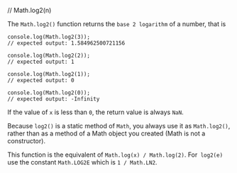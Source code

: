// Math.log2(n)

The `Math.log2()` function returns the `base 2 logarithm` of a number, that is

```
console.log(Math.log2(3));
// expected output: 1.584962500721156

console.log(Math.log2(2));
// expected output: 1

console.log(Math.log2(1));
// expected output: 0

console.log(Math.log2(0));
// expected output: -Infinity

```

If the value of `x` is less than `0`, the return value is always `NaN`.

Because `log2()` is a static method of `Math`, you always use it as `Math.log2()`, rather than as a method of a Math object you created (Math is not a constructor).

This function is the equivalent of `Math.log(x) / Math.log(2)`.  For` log2(e)` use the constant `Math.LOG2E` which is `1 / Math.LN2`.  

